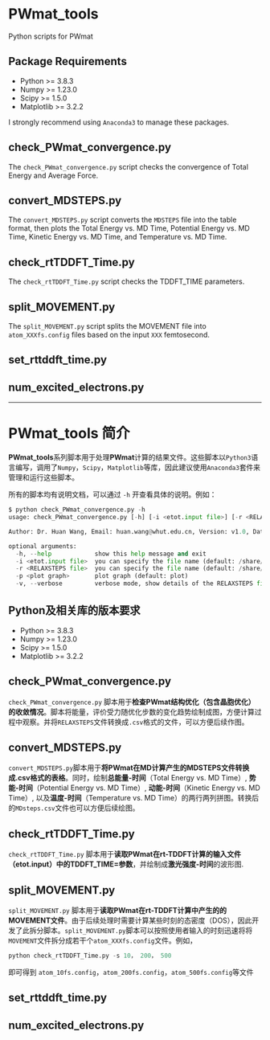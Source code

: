 # PWmat_tools
Python scripts for PWmat
## Package Requirements
- Python >= 3.8.3
- Numpy >= 1.23.0
- Scipy >= 1.5.0
- Matplotlib >= 3.2.2

I strongly recommend using `Anaconda3` to manage these packages.

## check_PWmat_convergence.py
The `check_PWmat_convergence.py` script checks the convergence of Total Energy and Average Force.


## convert_MDSTEPS.py
The `convert_MDSTEPS.py` script converts the `MDSTEPS` file into the table format, then plots the Total Energy vs. MD Time, Potential Energy vs. MD Time, Kinetic Energy vs. MD Time, and Temperature vs. MD Time.


## check_rtTDDFT_Time.py
The `check_rtTDDFT_Time.py` script checks the TDDFT_TIME parameters.


## split_MOVEMENT.py
The `split_MOVEMENT.py` script splits the MOVEMENT file into `atom_XXXfs.config` files based on the input `XXX` femtosecond.


## set_rttddft_time.py



## num_excited_electrons.py


--------------------------
# PWmat_tools 简介
**PWmat_tools**系列脚本用于处理**PWmat**计算的结果文件。这些脚本以`Python3`语言编写，调用了`Numpy`，`Scipy`，`Matplotlib`等库，因此建议使用`Anaconda3`套件来管理和运行这些脚本。

所有的脚本均有说明文档，可以通过 `-h` 开查看具体的说明。例如：
```python
$ python check_PWmat_convergence.py -h
usage: check_PWmat_convergence.py [-h] [-i <etot.input file>] [-r <RELAXSTEPS file>] [-p <plot graph>] [-v]

Author: Dr. Huan Wang, Email: huan.wang@whut.edu.cn, Version: v1.0, Date: August 7, 2024

optional arguments:
  -h, --help            show this help message and exit
  -i <etot.input file>  you can specify the file name (default: /share/home/huan/scripts/etot.input)
  -r <RELAXSTEPS file>  you can specify the file name (default: /share/home/huan/scripts/RELAXSTEPS)
  -p <plot graph>       plot graph (default: plot)
  -v, --verbose         verbose mode, show details of the RELAXSTEPS file (default: False)
```

## Python及相关库的版本要求
- Python >= 3.8.3
- Numpy >= 1.23.0
- Scipy >= 1.5.0
- Matplotlib >= 3.2.2


## check_PWmat_convergence.py
`check_PWmat_convergence.py` 脚本用于**检查PWmat结构优化（包含晶胞优化）的收敛情况**。脚本将能量，评价受力随优化步数的变化趋势绘制成图，方便计算过程中观察。并将`RELAXSTEPS`文件转换成`.csv`格式的文件，可以方便后续作图。


## convert_MDSTEPS.py
`convert_MDSTEPS.py`脚本用于**将PWmat在MD计算产生的MDSTEPS文件转换成.csv格式的表格**。同时，绘制**总能量-时间**（Total Energy vs. MD Time）, **势能-时间**（Potential Energy vs. MD Time）, **动能-时间**（Kinetic Energy vs. MD Time）, 以及**温度-时间**（Temperature vs. MD Time）的两行两列拼图。转换后的`MDsteps.csv`文件也可以方便后续绘图。


## check_rtTDDFT_Time.py
`check_rtTDDFT_Time.py` 脚本用于**读取PWmat在rt-TDDFT计算的输入文件（etot.input）中的TDDFT_TIME=参数**，并绘制成**激光强度-时间**的波形图.


## split_MOVEMENT.py
`split_MOVEMENT.py` 脚本用于**读取PWmat在rt-TDDFT计算中产生的的MOVEMENT文件**。由于后续处理时需要计算某些时刻的态密度（DOS），因此开发了此拆分脚本。`split_MOVEMENT.py`脚本可以按照使用者输入的时刻迅速将将`MOVEMENT`文件拆分成若干个`atom_XXXfs.config`文件。例如，
```python
python check_rtTDDFT_Time.py -s 10， 200， 500
```
即可得到 `atom_10fs.config`，`atom_200fs.config`，`atom_500fs.config`等文件


## set_rttddft_time.py



## num_excited_electrons.py

